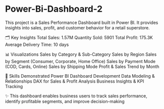 # Power-Bi-Dashboard-2
This project is a Sales Performance Dashboard built in Power BI. It provides insights into sales, profit, and customer behavior for a retail superstore.


🗂 Key Insights
Total Sales: 1.57M
Quantity Sold: 5901
Total Profit: 175.3K
Average Delivery Time: 10 days

📊 Visualizations
Sales by Category & Sub-Category
Sales by Region
Sales by Segment (Consumer, Corporate, Home Office)
Sales by Payment Mode (COD, Cards, Online)
Sales by Shipping Mode
Profit & Sales Trend by Month

🎯 Skills Demonstrated
Power BI Dashboard Development
Data Modeling & Relationships
DAX for Sales & Profit Analysis
Business Insights & KPI Tracking

✨ This dashboard enables business users to track sales performance, identify profitable segments, and improve decision-making
